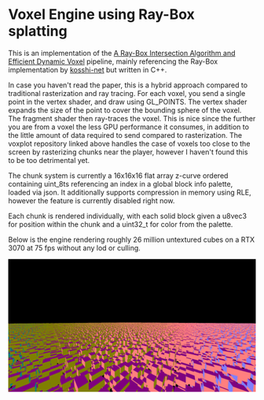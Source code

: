 # Voxel Engine using Ray-Box splatting

This is an implementation of the [A Ray-Box Intersection Algorithm and Efficient Dynamic Voxel](https://jcgt.org/published/0007/03/04/) pipeline, mainly referencing the Ray-Box implementation by [kosshi-net](https://github.com/kosshi-net/voxplat) but written in C++.

In case you haven't read the paper, this is a hybrid approach compared to traditional rasterization and ray tracing. For each voxel, you send a single point in the vertex shader, and draw using GL_POINTS. The vertex shader expands the size of the point to cover the bounding sphere of the voxel. The fragment shader then ray-traces the voxel. This is nice since the further you are from a voxel the less GPU performance it consumes, in addition to the little amount of data required to send compared to rasterization. The voxplot repository linked above handles the case of voxels too close to the screen by rasterizing chunks near the player, however I haven't found this to be too detrimental yet.

The chunk system is currently a 16x16x16 flat array z-curve ordered containing uint_8ts referencing an index in a global block info palette, loaded via json. It additionally supports compression in memory using RLE, however the feature is currently disabled right now.

Each chunk is rendered individually, with each solid block given a u8vec3 for position within the chunk and a uint32_t for color from the palette.

Below is the engine rendering roughly 26 million untextured cubes on a RTX 3070 at 75 fps without any lod or culling.

![render of cubes](images/render.png)
